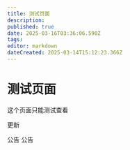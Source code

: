 ```yaml
---
title: 测试页面
description: 
published: true
date: 2025-03-16T03:36:06.590Z
tags: 
editor: markdown
dateCreated: 2025-03-14T15:12:23.366Z
---
```


# 测试页面

这个页面只能测试查看

更新

公告 公告